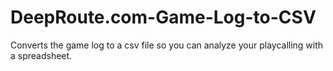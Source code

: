 DeepRoute.com-Game-Log-to-CSV
=============================

Converts the game log to a csv file so you can analyze your playcalling with a spreadsheet.
